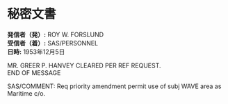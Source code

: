 # 秘密文書

**発信者（発）:** ROY W. FORSLUND  
**受信者（着）:** SAS/PERSONNEL  
**日時:** 1953年12月5日

MR. GREER P. HANVEY CLEARED PER REF REQUEST.  
END OF MESSAGE  

SAS/COMMENT: Req priority amendment permit use of subj WAVE area as Maritime c/o.